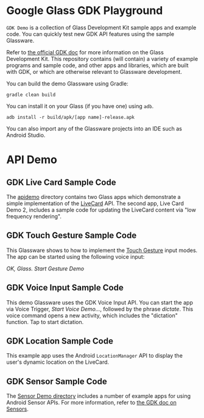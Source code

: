 Google Glass GDK Playground
=======

`GDK Demo` is a collection of Glass Development Kit sample apps and example code.
You can quickly test new GDK API features using the sample Glassware.

Refer to [the official GDK doc](https://developers.google.com/glass/develop/gdk/index)
for more information on the Glass Development Kit.
This repository contains (will contain) a variety of example programs and sample code,
and other apps and libraries, which are built with GDK,
or which are otherwise relevant to Glassware development.


You can build the demo Glassware using Gradle:

    gradle clean build

You can install it on your Glass (if you have one) using `adb`.

    adb install -r build/apk/[app name]-release.apk


You can also import any of the Glassware projects
into an IDE such as Android Studio.


# API Demo

## GDK Live Card Sample Code

The [apidemo](https://github.com/harrywye/gdkdemo/tree/master/apidemo) directory contains two Glass apps
which demonstrate a simple implementation of the 
[LiveCard](https://developers.google.com/glass/develop/gdk/ui/live-cards) API.
The second app, Live Card Demo 2, includes a sample code
for updating the LiveCard content via "low frequency rendering".


## GDK Touch Gesture Sample Code

This Glassware shows to how to implement
the [Touch Gesture](https://developers.google.com/glass/develop/gdk/input/touch) input modes.
The app can be started using the following voice input:

_OK, Glass._ _Start Gesture Demo_


## GDK Voice Input Sample Code

This demo Glassware uses the GDK Voice Input API.
You can start the app via Voice Trigger, _Start Voice Demo..._, followed by the phrase _dictate_.
This voice command opens a new activity, 
which includes the "dictation" function.
Tap to start dictation.


## GDK Location Sample Code

This example app uses the Android `LocationManager` API
to display the user's dynamic location on the LiveCard.



## GDK Sensor Sample Code

The [Sensor Demo directory](https://github.com/harrywye/gdkdemo/tree/master/apidemo/sensordemo)
includes a number of example apps for using Android Sensor APIs.
For more information, refer to
[the GDK doc on Sensors](https://developers.google.com/glass/develop/gdk/location-sensors/index).



